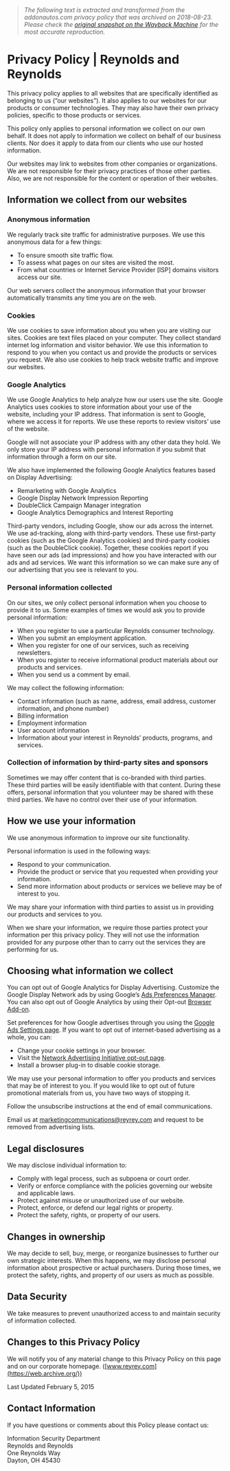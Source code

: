 > *The following text is extracted and transformed from the addonautos.com privacy policy that was archived on 2018-08-23. Please check the [original snapshot on the Wayback Machine](https://web.archive.org/web/20180823181426id_/https%3A//www.reyrey.com/privacy-policy) for the most accurate reproduction.*

# Privacy Policy | Reynolds and Reynolds

This privacy policy applies to all websites that are specifically identified as belonging to us (“our websites”). It also applies to our websites for our products or consumer technologies. They may also have their own privacy policies, specific to those products or services.

This policy only applies to personal information we collect on our own behalf. It does not apply to information we collect on behalf of our business clients. Nor does it apply to data from our clients who use our hosted information.

Our websites may link to websites from other companies or organizations. We are not responsible for their privacy practices of those other parties. Also, we are not responsible for the content or operation of their websites.

## Information we collect from our websites

### Anonymous information

We regularly track site traffic for administrative purposes. We use this anonymous data for a few things:

  * To ensure smooth site traffic flow.
  * To assess what pages on our sites are visited the most.
  * From what countries or Internet Service Provider [ISP] domains visitors access our site.



Our web servers collect the anonymous information that your browser automatically transmits any time you are on the web.

### Cookies

We use cookies to save information about you when you are visiting our sites. Cookies are text files placed on your computer. They collect standard internet log information and visitor behavior. We use this information to respond to you when you contact us and provide the products or services you request. We also use cookies to help track website traffic and improve our websites.

### Google Analytics

We use Google Analytics to help analyze how our users use the site. Google Analytics uses cookies to store information about your use of the website, including your IP address. That information is sent to Google, where we access it for reports. We use these reports to review visitors’ use of the website.

Google will not associate your IP address with any other data they hold. We only store your IP address with personal information if you submit that information through a form on our site.

We also have implemented the following Google Analytics features based on Display Advertising:

  * Remarketing with Google Analytics
  * Google Display Network Impression Reporting
  * DoubleClick Campaign Manager integration
  * Google Analytics Demographics and Interest Reporting



Third-party vendors, including Google, show our ads across the internet. We use ad-tracking, along with third-party vendors. These use first-party cookies (such as the Google Analytics cookies) and third-party cookies (such as the DoubleClick cookie). Together, these cookies report if you have seen our ads (ad impressions) and how you have interacted with our ads and ad services. We want this information so we can make sure any of our advertising that you see is relevant to you.

### Personal information collected

On our sites, we only collect personal information when you choose to provide it to us. Some examples of times we would ask you to provide personal information:

  * When you register to use a particular Reynolds consumer technology.
  * When you submit an employment application.
  * When you register for one of our services, such as receiving newsletters.
  * When you register to receive informational product materials about our products and services.
  * When you send us a comment by email.



We may collect the following information:

  * Contact information (such as name, address, email address, customer information, and phone number)
  * Billing information
  * Employment information
  * User account information
  * Information about your interest in Reynolds’ products, programs, and services.



### Collection of information by third-party sites and sponsors

Sometimes we may offer content that is co-branded with third parties. These third parties will be easily identifiable with that content. During these offers, personal information that you volunteer may be shared with these third parties. We have no control over their use of your information.

## How we use your information

We use anonymous information to improve our site functionality.

Personal information is used in the following ways:

  * Respond to your communication.
  * Provide the product or service that you requested when providing your information.
  * Send more information about products or services we believe may be of interest to you.



We may share your information with third parties to assist us in providing our products and services to you.

When we share your information, we require those parties protect your information per this privacy policy. They will not use the information provided for any purpose other than to carry out the services they are performing for us.

## Choosing what information we collect

You can opt out of Google Analytics for Display Advertising. Customize the Google Display Network ads by using Google’s [Ads Preferences Manager](http://www.google.com/settings/ads). You can also opt out of Google Analytics by using their Opt-out [Browser Add-on](https://tools.google.com/dlpage/gaoptout/).

Set preferences for how Google advertises through you using the [Google Ads Settings page](http://www.google.com/settings/ads). If you want to opt out of internet-based advertising as a whole, you can:

  * Change your cookie settings in your browser.
  * Visit the [Network Advertising Initiative opt-out page](http://www.networkadvertising.org/choices/).
  * Install a browser plug-in to disable cookie storage.



We may use your personal information to offer you products and services that may be of interest to you. If you would like to opt out of future promotional materials from us, you have two ways of stopping it.

Follow the unsubscribe instructions at the end of email communications.

Email us at [marketingcommunications@reyrey.com](mailto:marketingcommunications@reyrey.com) and request to be removed from advertising lists.

## Legal disclosures

We may disclose individual information to:

  * Comply with legal process, such as subpoena or court order.
  * Verify or enforce compliance with the policies governing our website and applicable laws.
  * Protect against misuse or unauthorized use of our website.
  * Protect, enforce, or defend our legal rights or property.
  * Protect the safety, rights, or property of our users.



## Changes in ownership

We may decide to sell, buy, merge, or reorganize businesses to further our own strategic interests. When this happens, we may disclose personal information about prospective or actual purchasers. During those times, we protect the safety, rights, and property of our users as much as possible.

## Data Security

We take measures to prevent unauthorized access to and maintain security of information collected.

## Changes to this Privacy Policy

We will notify you of any material change to this Privacy Policy on this page and on our corporate homepage. ([www.reyrey.com](https://web.archive.org/))

Last Updated February 5, 2015

## Contact Information

If you have questions or comments about this Policy please contact us:

Information Security Department  
Reynolds and Reynolds  
One Reynolds Way  
Dayton, OH 45430
